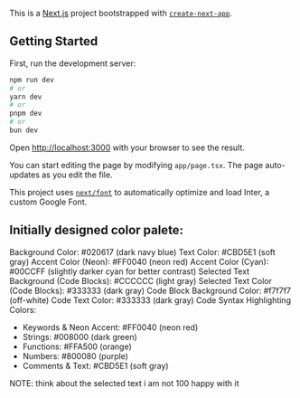 This is a [Next.js](https://nextjs.org/) project bootstrapped with [`create-next-app`](https://github.com/vercel/next.js/tree/canary/packages/create-next-app).

## Getting Started

First, run the development server:

```bash
npm run dev
# or
yarn dev
# or
pnpm dev
# or
bun dev
```

Open [http://localhost:3000](http://localhost:3000) with your browser to see the result.

You can start editing the page by modifying `app/page.tsx`. The page auto-updates as you edit the file.

This project uses [`next/font`](https://nextjs.org/docs/basic-features/font-optimization) to automatically optimize and load Inter, a custom Google Font.

## Initially designed color palete:

Background Color: #020617 (dark navy blue)
Text Color: #CBD5E1 (soft gray)
Accent Color (Neon): #FF0040 (neon red)
Accent Color (Cyan): #00CCFF (slightly darker cyan for better contrast)
Selected Text Background (Code Blocks): #CCCCCC (light gray)
Selected Text Color (Code Blocks): #333333 (dark gray)
Code Block Background Color: #f7f7f7 (off-white)
Code Text Color: #333333 (dark gray)
Code Syntax Highlighting Colors:

- Keywords & Neon Accent: #FF0040 (neon red)
- Strings: #008000 (dark green)
- Functions: #FFA500 (orange)
- Numbers: #800080 (purple)
- Comments & Text: #CBD5E1 (soft gray)

NOTE: think about the selected text i am not 100 happy with it
